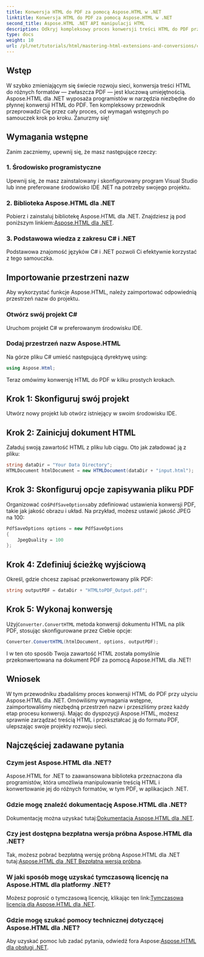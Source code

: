 ```yaml
---
title: Konwersja HTML do PDF za pomocą Aspose.HTML w .NET
linktitle: Konwersja HTML do PDF za pomocą Aspose.HTML w .NET
second_title: Aspose.HTML .NET API manipulacji HTML
description: Odkryj kompleksowy proces konwersji treści HTML do PDF przy użyciu potężnej biblioteki Aspose.HTML dla .NET. Ten przewodnik zapewnia programistom jasne.
type: docs
weight: 10
url: /pl/net/tutorials/html/mastering-html-extensions-and-conversions/converting-html-to-pdf/
---
```

## Wstęp

W szybko zmieniającym się świecie rozwoju sieci, konwersja treści HTML do różnych formatów — zwłaszcza PDF — jest kluczową umiejętnością. Aspose.HTML dla .NET wyposaża programistów w narzędzia niezbędne do płynnej konwersji HTML do PDF. Ten kompleksowy przewodnik przeprowadzi Cię przez cały proces, od wymagań wstępnych po samouczek krok po kroku. Zanurzmy się!

## Wymagania wstępne

Zanim zaczniemy, upewnij się, że masz następujące rzeczy:

### 1. Środowisko programistyczne
Upewnij się, że masz zainstalowany i skonfigurowany program Visual Studio lub inne preferowane środowisko IDE .NET na potrzeby swojego projektu.

### 2. Biblioteka Aspose.HTML dla .NET
Pobierz i zainstaluj bibliotekę Aspose.HTML dla .NET. Znajdziesz ją pod poniższym linkiem:[Aspose.HTML dla .NET](https://releases.aspose.com/html/net/).

### 3. Podstawowa wiedza z zakresu C# i .NET
Podstawowa znajomość języków C# i .NET pozwoli Ci efektywnie korzystać z tego samouczka.

## Importowanie przestrzeni nazw

Aby wykorzystać funkcje Aspose.HTML, należy zaimportować odpowiednią przestrzeń nazw do projektu.

### Otwórz swój projekt C#
Uruchom projekt C# w preferowanym środowisku IDE.

### Dodaj przestrzeń nazw Aspose.HTML
Na górze pliku C# umieść następującą dyrektywę using:

```csharp
using Aspose.Html;
```

Teraz omówimy konwersję HTML do PDF w kilku prostych krokach.

## Krok 1: Skonfiguruj swój projekt
Utwórz nowy projekt lub otwórz istniejący w swoim środowisku IDE.

## Krok 2: Zainicjuj dokument HTML
Załaduj swoją zawartość HTML z pliku lub ciągu. Oto jak załadować ją z pliku:

```csharp
string dataDir = "Your Data Directory";
HTMLDocument htmlDocument = new HTMLDocument(dataDir + "input.html");
```

## Krok 3: Skonfiguruj opcje zapisywania pliku PDF
 Organizować coś`PdfSaveOptions`aby zdefiniować ustawienia konwersji PDF, takie jak jakość obrazu i układ. Na przykład, możesz ustawić jakość JPEG na 100:

```csharp
PdfSaveOptions options = new PdfSaveOptions
{
    JpegQuality = 100
};
```

## Krok 4: Zdefiniuj ścieżkę wyjściową
Określ, gdzie chcesz zapisać przekonwertowany plik PDF:

```csharp
string outputPDF = dataDir + "HTMLtoPDF_Output.pdf";
```

## Krok 5: Wykonaj konwersję
 Użyj`Converter.ConvertHTML` metoda konwersji dokumentu HTML na plik PDF, stosując skonfigurowane przez Ciebie opcje:

```csharp
Converter.ConvertHTML(htmlDocument, options, outputPDF);
```

I w ten oto sposób Twoja zawartość HTML została pomyślnie przekonwertowana na dokument PDF za pomocą Aspose.HTML dla .NET!

## Wniosek

W tym przewodniku zbadaliśmy proces konwersji HTML do PDF przy użyciu Aspose.HTML dla .NET. Omówiliśmy wymagania wstępne, zaimportowaliśmy niezbędną przestrzeń nazw i przeszliśmy przez każdy etap procesu konwersji. Mając do dyspozycji Aspose.HTML, możesz sprawnie zarządzać treścią HTML i przekształcać ją do formatu PDF, ulepszając swoje projekty rozwoju sieci.

## Najczęściej zadawane pytania

### Czym jest Aspose.HTML dla .NET?
Aspose.HTML for .NET to zaawansowana biblioteka przeznaczona dla programistów, która umożliwia manipulowanie treścią HTML i konwertowanie jej do różnych formatów, w tym PDF, w aplikacjach .NET.

### Gdzie mogę znaleźć dokumentację Aspose.HTML dla .NET?
 Dokumentację można uzyskać tutaj:[Dokumentacja Aspose.HTML dla .NET](https://reference.aspose.com/html/net/).

### Czy jest dostępna bezpłatna wersja próbna Aspose.HTML dla .NET?
 Tak, możesz pobrać bezpłatną wersję próbną Aspose.HTML dla .NET tutaj:[Aspose.HTML dla .NET Bezpłatna wersja próbna](https://releases.aspose.com/).

### W jaki sposób mogę uzyskać tymczasową licencję na Aspose.HTML dla platformy .NET?
 Możesz poprosić o tymczasową licencję, klikając ten link:[Tymczasowa licencja dla Aspose.HTML dla .NET](https://purchase.conholdate.com/temporary-license/).

### Gdzie mogę szukać pomocy technicznej dotyczącej Aspose.HTML dla .NET?
 Aby uzyskać pomoc lub zadać pytania, odwiedź fora Aspose:[Aspose.HTML dla obsługi .NET](https://forum.aspose.com/).